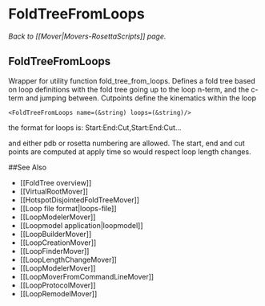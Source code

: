 # FoldTreeFromLoops
*Back to [[Mover|Movers-RosettaScripts]] page.*
## FoldTreeFromLoops

Wrapper for utility function fold\_tree\_from\_loops. Defines a fold tree based on loop definitions with the fold tree going up to the loop n-term, and the c-term and jumping between. Cutpoints define the kinematics within the loop

```
<FoldTreeFromLoops name=(&string) loops=(&string)/>
```

the format for loops is: Start:End:Cut,Start:End:Cut...

and either pdb or rosetta numbering are allowed. The start, end and cut points are computed at apply time so would respect loop length changes.



##See Also

* [[FoldTree overview]]
* [[VirtualRootMover]]
* [[HotspotDisjointedFoldTreeMover]]
* [[Loop file format|loops-file]]
* [[LoopModelerMover]]
* [[Loopmodel application|loopmodel]]
* [[LoopBuilderMover]]
* [[LoopCreationMover]]
* [[LoopFinderMover]]
* [[LoopLengthChangeMover]]
* [[LoopModelerMover]]
* [[LoopMoverFromCommandLineMover]]
* [[LoopProtocolMover]]
* [[LoopRemodelMover]]
